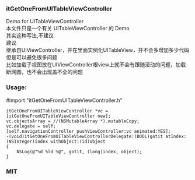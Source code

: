  ### itGetOneFromUITableViewController  
 Demo for UITableViewController  
 本文件只是一个有关 UITableViewController 的 Demo  
 其实这种写法,不建议  
 建议  
 继承自UIViewController，并在里面实例化UITableView，并不会多增加多少代码  
 但是可以避免很多问题  
 比如加载子视图放在UIViewController根view上就不会有跟随滚动的问题，加载断网图，也不会出现盖不全的问题  
 ### Usage:  
 #import "itGetOneFromUITableViewController.h"  
 <itGetOneFromUITableViewControllerDelegate>  
 ```  
 itGetOneFromUITableViewController *vc = [itGetOneFromUITableViewController new];  
 vc.objectsArray = //(NSMutableArray *).mutableCopy;  
 vc.delegate = self;  
 [self.navigationController pushViewController:vc animated:YES];  
 -(void)itGetOneFromUITableViewControllerDelegate:(BOOL)gotit atIndex:(NSInteger)index withObject:(id)object  
 {  
     NSLog(@"%d %ld %@", gotit, (long)index, object);  
 }  
 ```  
 ### MIT  
   
